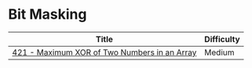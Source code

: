 # Bit Masking

| Title                                                                                                                | Difficulty |
| -------------------------------------------------------------------------------------------------------------------- | ---------- |
| [421 - Maximum XOR of Two Numbers in an Array](../solutions/0400-0499/421-maximum-xor-of-two-numbers-in-an-array.md) | Medium     |
